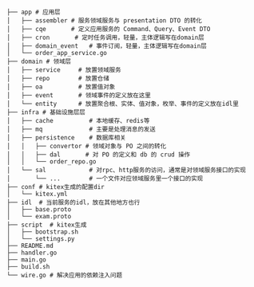     ├── app # 应用层
    │   ├── assembler # 服务领域服务与 presentation DTO 的转化
    │   ├── cqe       # 定义应用服务的 Command、Query、Event DTO
    │   ├── cron       # 定时任务调用，轻量，主体逻辑写在domain层
    │   ├── domain_event   # 事件订阅，轻量，主体逻辑写在domain层
    │   └── order_app_service.go
    ├── domain # 领域层
    │   ├── service     # 放置领域服务
    │   ├── repo        # 放置仓储
    │   ├── oa          # 放置值对象
    │   ├── event       # 领域事件的定义放在这里
    │   └── entity      # 放置聚合根、实体、值对象，枚举、事件的定义放在idl里
    ├── infra # 基础设施层层
    │   ├── cache          # 本地缓存、redis等
    │   ├── mq             # 主要是处理消息的发送
    │   ├── persistence    # 数据库相关
    │   │   ├── convertor # 领域对象与 PO 之间的转化
    │   │   ├── dal       # 对 PO 的定义和 db 的 crud 操作
    │   │   └── order_repo.go
    │   └── sal            # 对rpc、http服务的访问，通常是对领域服务接口的实现
    │       └── ...        # 一个文件对应领域服务里一个接口的实现
    ├── conf # kitex生成的配置dir
    │   └── kitex.yml
    ├── idl  # 当前服务的idl，放在其他地方也行
    │   ├── base.proto
    │   └── exam.proto
    ├── script  # kitex生成
    │   ├── bootstrap.sh
    │   └── settings.py
    ├── README.md
    ├── handler.go
    ├── main.go
    ├── build.sh
    └── wire.go # 解决应用的依赖注入问题
